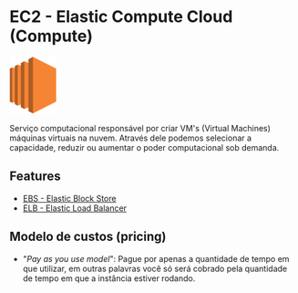 # EC2 - Elastic Compute Cloud (Compute)

<img height=100px; alt="ec2" src="../../../../images/ec2.png" />

Serviço computacional responsável por criar VM's (Virtual Machines) máquinas virtuais na nuvem. Através dele podemos selecionar a capacidade, reduzir ou aumentar o poder computacional sob demanda.

## Features

- [EBS - Elastic Block Store](./ebs/README.md)
- [ELB - Elastic Load Balancer](./elb/README.md)

## Modelo de custos (pricing) 

- "*Pay as you use model*": Pague por apenas a quantidade de tempo em que utilizar, em outras palavras você só será cobrado pela quantidade de tempo em que a instância estiver rodando.
